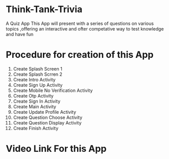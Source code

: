 # Think-Tank-Trivia
   A Quiz App This App will present with a series of questions on various topics ,offering an interactive and ofter competative way to test knowledge and have fun 
# Procedure for creation of this App   
   1) Create Splash Screen 1
   2) Create Splash Scrren 2
   3) Create Intro Activity
   4) Create Sign Up Activity
   5) Create Mobile No Verification Activity
   6) Create Otp Activity
   7) Create Sign In Activity
   8) Create Main Activity
   9) Create Update Profile Activity 
   10) Create Question Choose Activity
   11) Create Question Display Activity
   12) Create Finish Activity
# Video Link For this App
   
